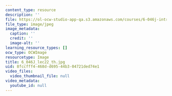 ```yaml
---
content_type: resource
description: ''
file: https://ol-ocw-studio-app-qa.s3.amazonaws.com/courses/6-046j-introduction-to-algorithms-sma-5503-fall-2005/8fccfff4468dd69544b304721ded74e1_6_046J_lec22_th.jpg
file_type: image/jpeg
image_metadata:
  caption: ''
  credit: ''
  image-alt: ''
learning_resource_types: []
ocw_type: OCWImage
resourcetype: Image
title: 6_046J_lec22_th.jpg
uid: 8fccfff4-468d-d695-44b3-04721ded74e1
video_files:
  video_thumbnail_file: null
video_metadata:
  youtube_id: null
---
```

